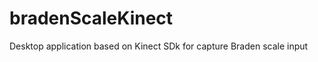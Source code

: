 bradenScaleKinect
=================

Desktop application based on Kinect SDk for capture Braden scale input